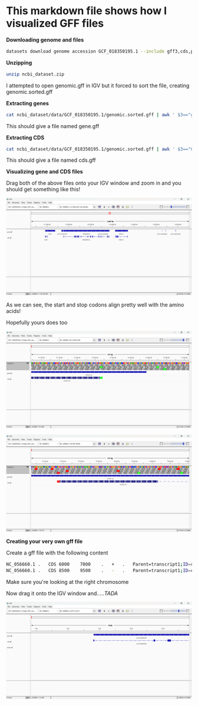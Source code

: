 # This markdown file shows how I visualized GFF files

**Downloading genome and files**

```bash
datasets download genome accession GCF_018350195.1 --include gff3,cds,protein,rna,genome
```

**Unzipping**

```bash
unzip ncbi_dataset.zip
```

I attempted to open genomic.gff in IGV but it forced to sort the file, creating genomic.sorted.gff

**Extracting genes**

```bash
cat ncbi_dataset/data/GCF_018350195.1/genomic.sorted.gff | awk ' $3=="gene" { print $0 }' > ncbi_dataset/data/GCF_018350195.1/gene.gff
```

This should give a file named gene.gff

**Extracting CDS**

```bash
cat ncbi_dataset/data/GCF_018350195.1/genomic.sorted.gff | awk ' $3=="CDS" { print $0 }' > ncbi_dataset/data/GCF_018350195.1/cds.gff
```

This should give a file named cds.gff

**Visualizing gene and CDS files**

Drag both of the above files onto your IGV window and zoom in and you should get something like this!

![yay](images/gene_cds.png)

As we can see, the start and stop codons align pretty well with the amino acids!

Hopefully yours does too

![start](images/start.png)

![end](images/end.png)

**Creating your very own gff file**

Create a gff file with the following content

```bash
NC_056660.1	.	CDS	6000	7000	.	+	.	Parent=transcript1;ID=cds1
NC_056660.1	.	CDS	8500	9500	.	-	.	Parent=transcript1;ID=cds2
```

Make sure you're looking at the right chromosome

Now drag it onto the IGV window and.....*TADA*



![yay2](images/custom.png)
